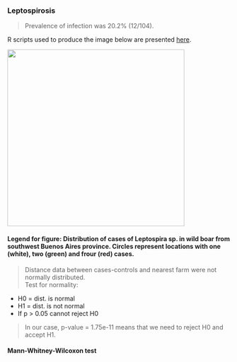 ### Leptospirosis

>Prevalence of infection was 20.2% (12/104).  


R scripts used to produce the image below are presented [here](./Leptospira.R).

<img src="https://user-images.githubusercontent.com/20196847/92311237-bf779800-ef8b-11ea-9991-cdb5914ea133.jpg" height="400" width="400" img align="center">

#### Legend for figure: Distribution of cases of Leptospira sp. in wild boar from southwest Buenos Aires province. Circles represent locations with one (white), two (green) and frour (red) cases.        

>Distance data between cases-controls and nearest farm were not normally distributed.   
>Test for normality:    
- H0 = dist. is normal  
- H1 = dist. is not normal   
- If p > 0.05 cannot reject H0    
>In our case, p-value = 1.75e-11 means that we need to reject H0 and accept H1. 

#### Mann-Whitney-Wilcoxon test
